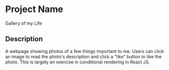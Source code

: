 # Project Name

Gallery of my Life

## Description

A webpage showing photos of a few things important to me. Users can click an image to read the photo's description and click a "like" button to like the photo. This is largely an exercise in conditional rendering in React JS.